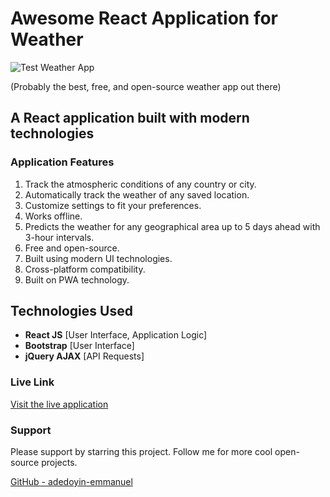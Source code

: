 # Awesome React Application for Weather 

![Test Weather App](https://github.com/adedoyin-emmanuel/weather-app/blob/master/public/images/weather-app.png?raw=true)

(Probably the best, free, and open-source weather app out there)

## A React application built with modern technologies

### Application Features

1. Track the atmospheric conditions of any country or city.
2. Automatically track the weather of any saved location.
3. Customize settings to fit your preferences.
4. Works offline.
5. Predicts the weather for any geographical area up to 5 days ahead with 3-hour intervals.
6. Free and open-source.
7. Built using modern UI technologies.
8. Cross-platform compatibility.
9. Built on PWA technology.

## Technologies Used

- **React JS** [User Interface, Application Logic]
- **Bootstrap** [User Interface]
- **jQuery AJAX** [API Requests]

### Live Link

[Visit the live application](https://zedd-weather.vercel.app)

### Support

Please support by starring this project. Follow me for more cool open-source projects.

[GitHub - adedoyin-emmanuel](https://github.com/adedoyin-emmanuel/)